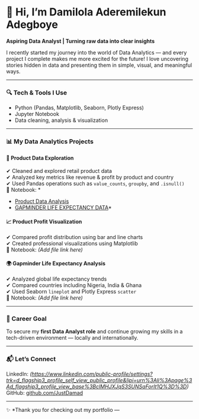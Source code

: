 # 👋 Hi, I’m Damilola Aderemilekun Adegboye  
**Aspiring Data Analyst | Turning raw data into clear insights**

I recently started my journey into the world of Data Analytics — and every project I complete makes me more excited for the future! I love uncovering stories hidden in data and presenting them in simple, visual, and meaningful ways.

---

### 🔍 Tech & Tools I Use
- Python (Pandas, Matplotlib, Seaborn, Plotly Express)
- Jupyter Notebook
- Data cleaning, analysis & visualization

---

### 📊 My Data Analytics Projects

#### 📁 Product Data Exploration  
✔ Cleaned and explored retail product data  
✔ Analyzed key metrics like revenue & profit by product and country  
✔ Used Pandas operations such as `value_counts`, `groupby`, and `.isnull()`  
📎 Notebook: *
- [Product Data Analysis](https://github.com/JustDamad/Data-Analysis-Portfolio/blob/main/Data-Analytics-Portfolio.ipynb) 
- [GAPMINDER LIFE EXPECTANCY DATA](https://github.com/JustDamad/Data-Analysis-Portfolio/blob/main/GAPMINDER%20LIFE%20EXPECTANCY%20DATA.ipynb)*  

#### 📈 Product Profit Visualization  
✔ Compared profit distribution using bar and line charts  
✔ Created professional visualizations using Matplotlib  
📎 Notebook: *(Add file link here)*  

#### 🌍 Gapminder Life Expectancy Analysis  
✔ Analyzed global life expectancy trends  
✔ Compared countries including Nigeria, India & Ghana  
✔ Used Seaborn `lineplot` and Plotly Express `scatter`  
📎 Notebook: *(Add file link here)*  

---

### 🎯 Career Goal  
To secure my **first Data Analyst role** and continue growing my skills in a tech-driven environment — locally and internationally.

---

### 📬 Let’s Connect
LinkedIn: *(https://www.linkedin.com/public-profile/settings?trk=d_flagship3_profile_self_view_public_profile&lipi=urn%3Ali%3Apage%3Ad_flagship3_profile_view_base%3BclMHJXJqS3SUNSaForIt1Q%3D%3D)*  
GitHub: [github.com/JustDamad](https://github.com/JustDamad/)  

---

✨ *Thank you for checking out my portfolio —
